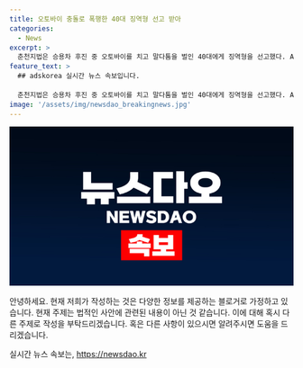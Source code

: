 ```yaml
---
title: 오토바이 충돌로 폭행한 40대 징역형 선고 받아
categories:
  - News
excerpt: >
  춘천지법은 승용차 후진 중 오토바이를 치고 말다툼을 벌인 40대에게 징역형을 선고했다. A씨는 피해자의 가슴을 밀치고 얼굴을 때려 골절상을 입혔으며, 이 전력과 피해자와의 합의를 고려해 징역 1년에 집행유예 2년을 선고받았다. 박성민 부장판사는 폭력 소탕을 위해 집행유예 처벌을 고려했다며 판시했다. (150자)
feature_text: >
  ## adskorea 실시간 뉴스 속보입니다.

  춘천지법은 승용차 후진 중 오토바이를 치고 말다툼을 벌인 40대에게 징역형을 선고했다. A씨는 피해자의 가슴을 밀치고 얼굴을 때려 골절상을 입혔으며, 이 전력과 피해자와의 합의를 고려해 징역 1년에 집행유예 2년을 선고받았다. 박성민 부장판사는 폭력 소탕을 위해 집행유예 처벌을 고려했다며 판시했다. (150자)
image: '/assets/img/newsdao_breakingnews.jpg'
---
```


<p><img src="/assets/img/newsdao_breakingnews.jpg" alt="adskorea 속보" /></p>

<p>안녕하세요. 현재 저희가 작성하는 것은 다양한 정보를 제공하는 블로거로 가정하고 있습니다. 현재 주제는 법적인 사안에 관련된 내용이 아닌 것 같습니다. 이에 대해 혹시 다른 주제로 작성을 부탁드리겠습니다. 혹은 다른 사항이 있으시면 알려주시면 도움을 드리겠습니다.</p>
실시간 뉴스 속보는, <a href="https://newsdao.kr" rel="dofollow">https://newsdao.kr</a>


